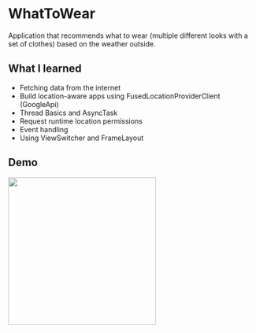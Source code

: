 # WhatToWear

Application that recommends what to wear (multiple different looks with a set of clothes) based on the weather outside.



## What I learned
- Fetching data from the internet
- Build location-aware apps using FusedLocationProviderClient (GoogleApi)
- Thread Basics and AsyncTask
- Request runtime location permissions 
- Event handling
- Using ViewSwitcher and FrameLayout

## Demo

<img src="https://github.com/SvitlanaAno/WhatToWear/tree/master/demo/demo.gif" width="300">


